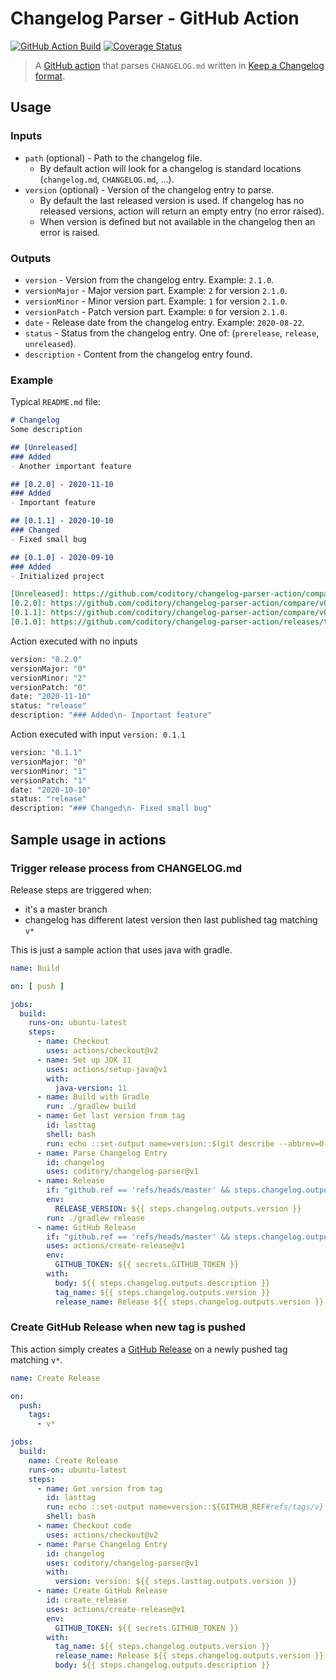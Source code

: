 # Changelog Parser - GitHub Action
[![GitHub Action Build](https://github.com/coditory/changelog-parser-action/workflows/Build/badge.svg)](https://github.com/coditory/changelog-parser-action/actions?query=workflow%3ABuild+branch%3Amaster)
[![Coverage Status](https://coveralls.io/repos/github/coditory/changelog-parser-action/badge.svg?branch=master)](https://coveralls.io/github/coditory/changelog-parser-action?branch=master)

> A [GitHub action](https://github.com/marketplace/actions/changelog-parser) that parses `CHANGELOG.md` written in [Keep a Changelog format](https://github.com/olivierlacan/keep-a-changelog).

## Usage

### Inputs
- `path` (optional) - Path to the changelog file.
  - By default action will look for a changelog is standard locations (`changelog.md`, `CHANGELOG.md`, ...).
- `version` (optional) - Version of the changelog entry to parse.
  - By default the last released version is used. If changelog has no released versions, action will return an empty entry (no error raised).
  - When version is defined but not available in the changelog then an error is raised.

### Outputs
- `version` - Version from the changelog entry. Example: `2.1.0`.
- `versionMajor` - Major version part. Example: `2` for version `2.1.0`.
- `versionMinor` - Minor version part. Example: `1` for version `2.1.0`.
- `versionPatch` - Patch version part. Example: `0` for version `2.1.0`.
- `date` - Release date from the changelog entry. Example: `2020-08-22`.
- `status` - Status from the changelog entry. One of: (`prerelease`, `release`, `unreleased`).
- `description` - Content from the changelog entry found.

### Example
Typical `README.md` file:
```md
# Changelog
Some description

## [Unreleased]
### Added
- Another important feature

## [0.2.0] - 2020-11-10
### Added
- Important feature

## [0.1.1] - 2020-10-10
### Changed
- Fixed small bug

## [0.1.0] - 2020-09-10
### Added
- Initialized project

[Unreleased]: https://github.com/coditory/changelog-parser-action/compare/v0.2.0...HEAD
[0.2.0]: https://github.com/coditory/changelog-parser-action/compare/v0.1.1...v0.2.0
[0.1.1]: https://github.com/coditory/changelog-parser-action/compare/v0.1.0...v0.1.1
[0.1.0]: https://github.com/coditory/changelog-parser-action/releases/tag/v0.1.0
```

Action executed with no inputs
```bash
version: "0.2.0"
versionMajor: "0"
versionMinor: "2"
versionPatch: "0"
date: "2020-11-10"
status: "release"
description: "### Added\n- Important feature"
```

Action executed with input `version: 0.1.1`
```bash
version: "0.1.1"
versionMajor: "0"
versionMinor: "1"
versionPatch: "1"
date: "2020-10-10"
status: "release"
description: "### Changed\n- Fixed small bug"
```

## Sample usage in actions

### Trigger release process from CHANGELOG.md

Release steps are triggered when:
- it's a master branch
- changelog has different latest version then last published tag matching `v*`

This is just a sample action that uses java with gradle.

```yaml
name: Build

on: [ push ]

jobs:
  build:
    runs-on: ubuntu-latest
    steps:
      - name: Checkout
        uses: actions/checkout@v2
      - name: Set up JDK 11
        uses: actions/setup-java@v1
        with:
          java-version: 11
      - name: Build with Gradle
        run: ./gradlew build
      - name: Get last version from tag
        id: lasttag
        shell: bash
        run: echo ::set-output name=version::$(git describe --abbrev=0 --tags --match 'v[0-9]*' | cut -c2-)
      - name: Parse Changelog Entry
        id: changelog
        uses: coditory/changelog-parser@v1
      - name: Release
        if: "github.ref == 'refs/heads/master' && steps.changelog.outputs.version != steps.lasttag.outputs.version"
        env:
          RELEASE_VERSION: ${{ steps.changelog.outputs.version }}
        run: ./gradlew release
      - name: GitHub Release
        if: "github.ref == 'refs/heads/master' && steps.changelog.outputs.version != steps.lasttag.outputs.version"
        uses: actions/create-release@v1
        env:
          GITHUB_TOKEN: ${{ secrets.GITHUB_TOKEN }}
        with:
          body: ${{ steps.changelog.outputs.description }}
          tag_name: ${{ steps.changelog.outputs.version }}
          release_name: Release ${{ steps.changelog.outputs.version }}
```

### Create GitHub Release when new tag is pushed

This action simply creates a [GitHub Release](https://docs.github.com/en/free-pro-team@latest/github/administering-a-repository/managing-releases-in-a-repository) on a newly pushed tag matching `v*`.

```yaml
name: Create Release

on:
  push:
    tags:
      - v*

jobs:
  build:
    name: Create Release
    runs-on: ubuntu-latest
    steps:
      - name: Get version from tag
        id: lasttag
        run: echo ::set-output name=version::${GITHUB_REF#refs/tags/v}
        shell: bash
      - name: Checkout code
        uses: actions/checkout@v2
      - name: Parse Changelog Entry
        id: changelog
        uses: coditory/changelog-parser@v1
        with:
          version: version: ${{ steps.lasttag.outputs.version }}
      - name: Create GitHub Release
        id: create_release
        uses: actions/create-release@v1
        env:
          GITHUB_TOKEN: ${{ secrets.GITHUB_TOKEN }}
        with:
          tag_name: ${{ steps.changelog.outputs.version }}
          release_name: Release ${{ steps.changelog.outputs.version }}
          body: ${{ steps.changelog.outputs.description }}
```
